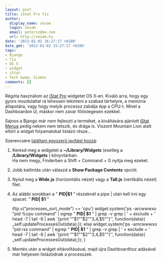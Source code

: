 ```yaml
---
layout: post
title: iStat Pro fix
author:
  display_name: sesam
  login: sesam
  email: petersz@me.com
  url: http://sesam.hu
date: '2013-01-02 16:27:17 +0100'
date_gmt: '2013-01-02 15:27:17 +0100'
tags:
- Bjango
- fix
- OS X
- widget
- iStat
- Tech &amp; Gizmos
comments: []
---
```


Régóta használom az [iStat Pro](https://www.apple.com/downloads/dashboard/status/istatpro.html) widgetet OS X-en. Kiváló arra, hogy egy gyors mozdulattal rá lehessen tekinteni a szabad tárhelyre, a memória állapotára, vagy hogy melyik processz zabálja épp a CPU-t. Mivel a Dashboardon ül, máskor nem zavar fölöslegesen ezekkel.

Sajnos a Bjango már nem fejleszti a terméket, a kiváltására ajánlott [iStat Menus](http://bjango.com/mac/istatmenus) pedig nekem nem tetszik, és drága is. Viszont Mountain Lion alatt eltört a widget folyamatokat listázó része...

Szerencsére [találtam egyszerű javítást hozzá](http://forums.macrumors.com/showpost.php?p=15332289&postcount=20):

  1. Keresd meg a widgetet a **~/Library/Widgets** (esetleg a **/Library/Widgets** ) könyvtárban.  
Ha nem megy, Finderben a Shift + Command + G nyitja meg ezeket.
  2. Jobb kattintás után válaszd a **Show Package Contents** opciót.
  3. Nyisd meg a **Wide.js** (horizontális nézet) vagy a **Tall.js** (vertikális nézet) filet.
  4. Az alábbi sorokban a " **PID|$1** " részeknél a pipe | után kell írni egy spacet: " **PID| $1** " 
    
        if(p.v("processes_sort_mode") == 'cpu')
    		widget.system('ps -arcwwwxo "pid %cpu command" | egrep " **PID| $1** " | grep -v grep | ' + exclude + ' head -7 | tail -6 | awk \'{print ""$1""$2""$3,$4,$5""}\'', function(data){ _self.updateProcessesOut(data);});
    	else
    		widget.system('ps -amcwwwxo "pid rss command"  | egrep " **PID| $1** " | grep -v grep | ' + exclude + ' head -7 | tail -6 | awk \'{print ""$1""$2""$3,$4,$5""}\'', function(data){ _self.updateProcessesOut(data);});
    }

  5. Mentés után a widget eltávolításával, majd újra Dashboardhoz adásával már helyesen listázódnak a processzek.
